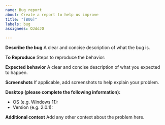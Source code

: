 ```yaml
---
name: Bug report
about: Create a report to help us improve
title: "[BUG]"
labels: bug
assignees: OJddJO

---
```


**Describe the bug**
A clear and concise description of what the bug is.


**To Reproduce**
Steps to reproduce the behavior:


**Expected behavior**
A clear and concise description of what you expected to happen.


**Screenshots**
If applicable, add screenshots to help explain your problem.


**Desktop (please complete the following information):**
 - OS (e.g. Windows 11): 
 - Version (e.g. 2.0.1):

**Additional context**
Add any other context about the problem here.

